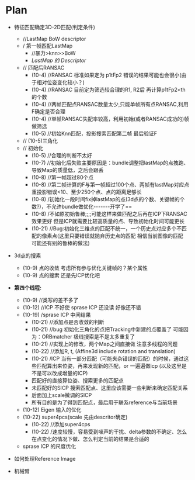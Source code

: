 # Plan

- 特征匹配确定3D-2D匹配(判定条件)
	- //LastMap BoW descriptor
	- / 第一帧匹配LastMap
		- //暴力>knn>>BoW
		- *LastMap 的 Descriptor*
	- // 匹配后RANSAC
		- (10-4) //RANSAC 标准如果定为 p1tFp2 错误的结果可能也会很小(由于相对位姿变化较小？)
		- (10-4) //RANSAC 目前定为筛选较合理的R1, R2后 再计算p1tFp2<th的个数
		- (10-4) //两帧匹配点RANSAC数量太少,只能单帧所有点RANSAC,利用F确定是否合理
		- (10-4) //单帧RANSAC失配率较高，利用初始(或者RANSAC成功的)帧做筛选
		- (10-5) //初始Knn匹配，投影搜索匹配第二帧 最后验证F
	- // (10-5)三角化
	- // 初始化
		- (10-5) //合理的判断不太好
		- (10-7) //初始化后失败主要原因是：bundle调整把lastMap的点拽跑、导致Map的质量低，之后会跟丢
		- (10-8) //第一帧超过80个点
		- (10-8) //第二帧计算的F与第一帧超过100个点、两帧有lastMap对应点重投影错误<10、至少250个点、点的距离足够长
		- (10-8) /初始化一段时间fix掉lastMap的点(3d点的个数、关键帧的个数?)，不允许bundle做优化-------开学了==
		- (10-8) /不如原初始鲁棒;;;;可能这样来做匹配之后再在ICP下RANSAC效果更好 但是ICP就需要比较高质量的点、导致初始化时间可能更长
		- (10-21) //Bug:初始化三维点的匹配不统一，一个历史点对应多个不匹配的像素点(这里只要错误就抛弃历史点的匹配 相信当前图像的匹配 可能还有别的鲁棒的做法)
- 3d点的搜素
	- (10-9) 点的收敛 考虑所有参与优化关键帧的？某个属性
	- (10-9) 点的搜索 还是先ICP优化吧
- **第四个线程:**
	- (10-9) //类写的差不多了
	- (10-12) //ICP 不好使 sprase ICP 还没读 好像还不错
	- (10-19) /sprase ICP 中间结果
		- (10-21) //添加点是否收敛的判断
		- (10-21) //bug 初始化三角化的点把Tracking中新建的点覆盖了 可能因为：ORBmatcher 极线搜索是不是太多重复了
		- (10-21) //实现上的修改，两个Map之间直接做 注意多线程的问题
		- (10-22) //添加R, t, (Affine3d include rotation and translation)
		- (10-21) /ICP 当有一部分匹配（可能夹杂错误的匹配）的时候，通过这些匹配算出来位姿，再来发现新的匹配，or 一遍遍做icp (以及这里是不是可以改成增量的ICP)
		- 匹配好的直接算位姿、搜索更多的匹配点
		- 未匹配好的SICP 搜索匹配点、这里应该需要一些判断来确定匹配关系
		- 后面加上scale微调的SICP
		- 所有目的是为了得到匹配点，最后用于联系reference与当前场景
	- (10-12) Eigen 输入的优化
	- (10-22) super4pcs(scale 先由descritor确定)
		- (10-22) //添加super4cps
		- (10-22) /速度较慢，容易受到噪声的干扰、delta参数的不确定、怎么在点变化的情况下做、怎么判定当前的结果是合适的
	- sprase ICP 的尺度优化
- 如何处理Reference Image

- 机械臂
